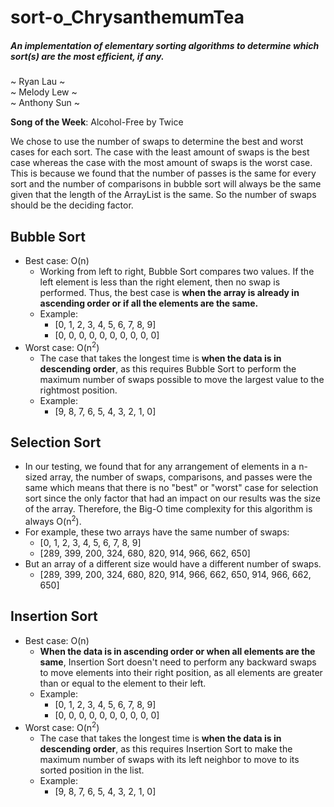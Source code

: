 # sort-o_ChrysanthemumTea
##### An implementation of elementary sorting algorithms to determine which sort(s) are the most efficient, if any.
~ Ryan Lau ~ \
~ Melody Lew ~ \
~ Anthony Sun ~

**Song of the Week**: Alcohol-Free by Twice

We chose to use the number of swaps to determine the best and worst cases for each sort. The case with the least amount of swaps is the best case whereas the case with the most amount of swaps is the worst case. This is because we found that the number of passes is the same for every sort and the number of comparisons in bubble sort will always be the same given that the length of the ArrayList is the same. So the number of swaps should be the deciding factor.

## Bubble Sort
- Best case: O(n)
  - Working from left to right, Bubble Sort compares two values. If the left element is less than the right element, then no swap is performed. Thus, the best case is **when the array is already in ascending order or if all the elements are the same.**
  - Example:
    - [0, 1, 2, 3, 4, 5, 6, 7, 8, 9]
    - [0, 0, 0, 0, 0, 0, 0, 0, 0, 0]
- Worst case: O(n<sup>2</sup>)
  - The case that takes the longest time is **when the data is in descending order**, as this requires Bubble Sort to perform the maximum number of swaps possible to move the largest value to the rightmost position.
  - Example:
    - [9, 8, 7, 6, 5, 4, 3, 2, 1, 0]

## Selection Sort
 - In our testing, we found that for any arrangement of elements in a n-sized array, the number of swaps, comparisons, and passes were the same which means that there is no "best" or "worst" case for selection sort since the only factor that had an impact on our results was the size of the array. Therefore, the Big-O time complexity for this algorithm is always O(n<sup>2</sup>).
 - For example, these two arrays have the same number of swaps:
    - [0, 1, 2, 3, 4, 5, 6, 7, 8, 9]
    - [289, 399, 200, 324, 680, 820, 914, 966, 662, 650]
 - But an array of a different size would have a different number of swaps.
    - [289, 399, 200, 324, 680, 820, 914, 966, 662, 650, 914, 966, 662, 650]

## Insertion Sort
- Best case: O(n)
  - **When the data is in ascending order or when all elements are the same**, Insertion Sort doesn't need to perform any backward swaps to move elements into their right position, as all elements are greater than or equal to the element to their left.
  - Example:
    - [0, 1, 2, 3, 4, 5, 6, 7, 8, 9]
    - [0, 0, 0, 0, 0, 0, 0, 0, 0, 0]
- Worst case: O(n<sup>2</sup>)
  - The case that takes the longest time is **when the data is in descending order**, as this requires Insertion Sort to make the maximum number of swaps with its left neighbor to move to its sorted position in the list.
  - Example:
    - [9, 8, 7, 6, 5, 4, 3, 2, 1, 0]
